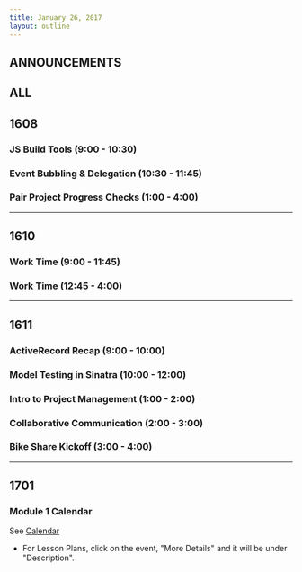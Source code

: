 ```yaml
---
title: January 26, 2017
layout: outline
---
```


## ANNOUNCEMENTS

## ALL

## 1608

### JS Build Tools (9:00 - 10:30)

### Event Bubbling & Delegation (10:30 - 11:45)

### Pair Project Progress Checks (1:00 - 4:00)

***

## 1610

### Work Time (9:00 - 11:45)

### Work Time (12:45 - 4:00)

***

## 1611

### ActiveRecord Recap (9:00 - 10:00)

### Model Testing in Sinatra (10:00 - 12:00)

### Intro to Project Management (1:00 - 2:00)

### Collaborative Communication (2:00 - 3:00)

### Bike Share Kickoff (3:00 - 4:00)

***

## 1701

### Module 1 Calendar

See [Calendar](http://bit.ly/2k6ksyH)

-   For Lesson Plans, click on the event, "More Details" and it will be under "Description".  
